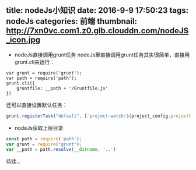 title: nodeJs小知识
date: 2016-9-9 17:50:23
tags: nodeJs
categories: 前端
thumbnail: http://7xn0vc.com1.z0.glb.clouddn.com/nodeJS_icon.jpg
---

- nodeJs直接调用grunt任务
  nodeJs里直接调用grunt任务其实很简单，直接用grunt.cli来运行：
```jvascript
var grunt = require('grunt');
var path = require('path');
grunt.cli({
    gruntfile: __path + '/Gruntfile.js'
})
```
还可以直接设置默认任务：
```javascript
grunt.registerTask("default", [`project-watch:${project_config.projectName}`]);
```
- nodeJs获取上层目录

```javascript
const path = require('path');
var grunt = require("grunt");
var __path = path.resolve(__dirname, '..')
```

待续...